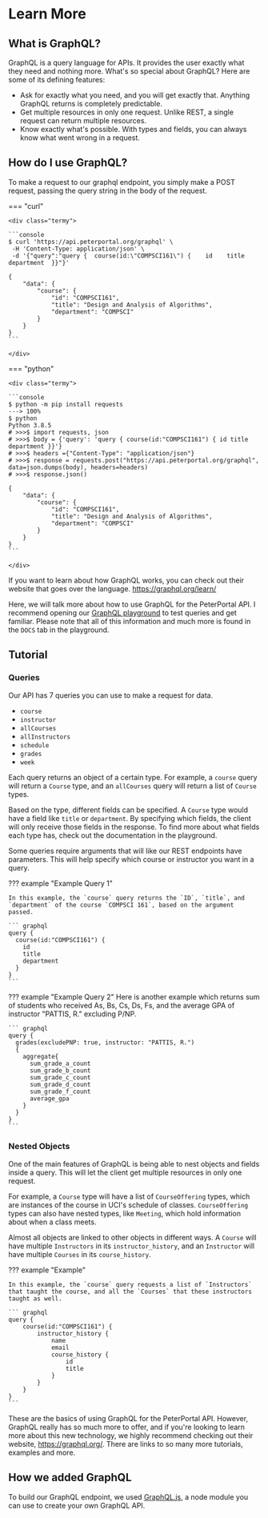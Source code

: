 # Learn More

## What is GraphQL?

GraphQL is a query language for APIs. It provides the user exactly what they need and nothing more. What's so special about GraphQL? Here are some of its defining features:

- Ask for exactly what you need, and you will get exactly that. Anything GraphQL returns is completely predictable.
- Get multiple resources in only one request. Unlike REST, a single request can return multiple resources.
- Know exactly what's possible. With types and fields, you can always know what went wrong in a request.

## How do I use GraphQL?

To make a request to our graphql endpoint, you simply make a POST request, passing the query string in the body of the request.

=== "curl"

    <div class="termy">

    ```console
    $ curl 'https://api.peterportal.org/graphql' \
     -H 'Content-Type: application/json' \
     -d '{"query":"query {  course(id:\"COMPSCI161\") {    id    title    department  }}"}'

    {
        "data": {
            "course": {
                "id": "COMPSCI161",
                "title": "Design and Analysis of Algorithms",
                "department": "COMPSCI"
            }
        }
    }
    ```

    </div>

=== "python"

    <div class="termy">

    ```console
    $ python -m pip install requests
    ---> 100%
    $ python
    Python 3.8.5
    # >>>$ import requests, json
    # >>>$ body = {'query': 'query { course(id:"COMPSCI161") { id title department }}'}
    # >>>$ headers ={"Content-Type": "application/json"}
    # >>>$ response = requests.post("https://api.peterportal.org/graphql", data=json.dumps(body), headers=headers)
    # >>>$ response.json()

    {
        "data": {
            "course": {
                "id": "COMPSCI161",
                "title": "Design and Analysis of Algorithms",
                "department": "COMPSCI"
            }
        }
    }
    ```

    </div>

If you want to learn about how GraphQL works, you can check out their website that goes over the language. <https://graphql.org/learn/>

Here, we will talk more about how to use GraphQL for the PeterPortal API. I recommend opening our [GraphQL playground](/graphql-playground) to test queries and get familiar. Please note that all of this information and much more is found in the `DOCS` tab in the playground.

## Tutorial

### Queries

Our API has 7 queries you can use to make a request for data.

- `course`
- `instructor`
- `allCourses`
- `allInstructors`
- `schedule`
- `grades`
- `week`

Each query returns an object of a certain type. For example, a `course` query will return a `Course` type, and an `allCourses` query will return a list of `Course` types.

Based on the type, different fields can be specified. A `Course` type would have a field like `title` or `department`. By specifying which fields, the client will only receive those fields in the response. To find more about what fields each type has, check out the documentation in the playground.

Some queries require arguments that will like our REST endpoints have parameters. This will help specify which course or instructor you want in a query.

??? example "Example Query 1"

    In this example, the `course` query returns the `ID`, `title`, and `department` of the course `COMPSCI 161`, based on the argument passed.

    ``` graphql
    query {
      course(id:"COMPSCI161") {
        id
        title
        department
      }
    }
    ```

??? example "Example Query 2"
Here is another example which returns sum of students who received As, Bs, Cs, Ds, Fs, and the average GPA of instructor "PATTIS, R." excluding P/NP.

    ``` graphql
    query {
      grades(excludePNP: true, instructor: "PATTIS, R.")
      {
        aggregate{
          sum_grade_a_count
          sum_grade_b_count
          sum_grade_c_count
          sum_grade_d_count
          sum_grade_f_count
          average_gpa
        }
      }
    }
    ```

### Nested Objects

One of the main features of GraphQL is being able to nest objects and fields inside a query. This will let the client get multiple resources in only one request.

For example, a `Course` type will have a list of `CourseOffering` types, which are instances of the course in UCI's schedule of classes. `CourseOffering` types can also have nested types, like `Meeting`, which hold information about when a class meets.

Almost all objects are linked to other objects in different ways. A `Course` will have multiple `Instructors` in its `instructor_history`, and an `Instructor` will have multiple `Courses` in its `course_history`.

??? example "Example"

    In this example, the `course` query requests a list of `Instructors` that taught the course, and all the `Courses` that these instructors taught as well.

    ``` graphql
    query {
        course(id:"COMPSCI161") {
            instructor_history {
                name
                email
                course_history {
                    id
                    title
                }
            }
        }
    }
    ```

These are the basics of using GraphQL for the PeterPortal API. However, GraphQL really has so much more to offer, and if you're looking to learn more about this new technology, we highly recommend checking out their website, <https://graphql.org/>. There are links to so many more tutorials, examples and more.

## How we added GraphQL

To build our GraphQL endpoint, we used [GraphQL.js](https://graphql.org/graphql-js/), a node module you can use to create your own GraphQL API.
